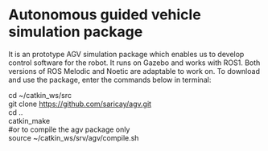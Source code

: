 # Autonomous guided vehicle simulation package
It is an prototype AGV simulation package which enables us to develop control software for the robot. It runs on Gazebo and works with ROS1. Both versions of ROS Melodic and Noetic are adaptable to work on. To download and use the package, enter the commands below in terminal:

cd ~/catkin_ws/src<br/>
git clone https://github.com/saricay/agv.git<br/>
cd ..<br/>
catkin_make<br/>
#or to compile the agv package only<br/>
source ~/catkin_ws/srv/agv/compile.sh
